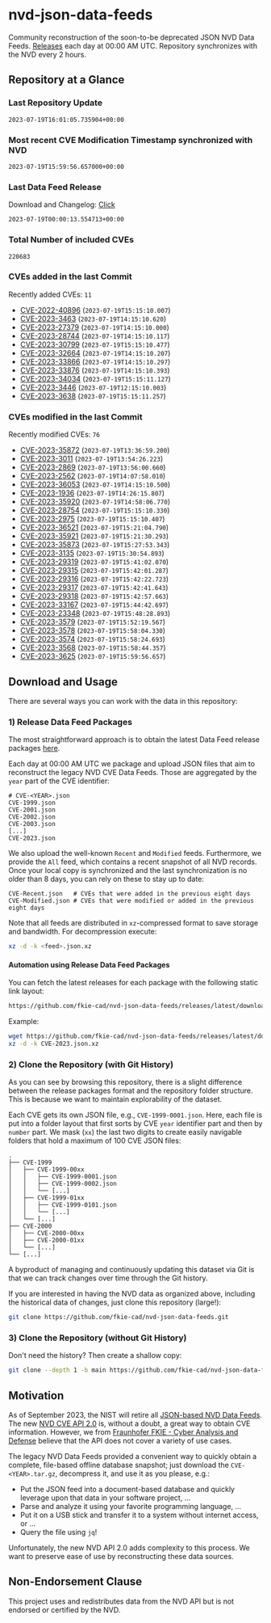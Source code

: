 # nvd-json-data-feeds

Community reconstruction of the soon-to-be deprecated JSON NVD Data Feeds. 
[Releases](https://github.com/fkie-cad/nvd-json-data-feeds/releases/latest) each day at 00:00 AM UTC.
Repository synchronizes with the NVD every 2 hours.

## Repository at a Glance

### Last Repository Update

```plain
2023-07-19T16:01:05.735904+00:00
```

### Most recent CVE Modification Timestamp synchronized with NVD

```plain
2023-07-19T15:59:56.657000+00:00
```

### Last Data Feed Release

Download and Changelog: [Click](https://github.com/fkie-cad/nvd-json-data-feeds/releases/latest)

```plain
2023-07-19T00:00:13.554713+00:00
```

### Total Number of included CVEs

```plain
220683
```

### CVEs added in the last Commit

Recently added CVEs: `11`

* [CVE-2022-40896](CVE-2022/CVE-2022-408xx/CVE-2022-40896.json) (`2023-07-19T15:15:10.007`)
* [CVE-2023-3463](CVE-2023/CVE-2023-34xx/CVE-2023-3463.json) (`2023-07-19T14:15:10.620`)
* [CVE-2023-27379](CVE-2023/CVE-2023-273xx/CVE-2023-27379.json) (`2023-07-19T14:15:10.000`)
* [CVE-2023-28744](CVE-2023/CVE-2023-287xx/CVE-2023-28744.json) (`2023-07-19T14:15:10.117`)
* [CVE-2023-30799](CVE-2023/CVE-2023-307xx/CVE-2023-30799.json) (`2023-07-19T15:15:10.477`)
* [CVE-2023-32664](CVE-2023/CVE-2023-326xx/CVE-2023-32664.json) (`2023-07-19T14:15:10.207`)
* [CVE-2023-33866](CVE-2023/CVE-2023-338xx/CVE-2023-33866.json) (`2023-07-19T14:15:10.297`)
* [CVE-2023-33876](CVE-2023/CVE-2023-338xx/CVE-2023-33876.json) (`2023-07-19T14:15:10.393`)
* [CVE-2023-34034](CVE-2023/CVE-2023-340xx/CVE-2023-34034.json) (`2023-07-19T15:15:11.127`)
* [CVE-2023-3446](CVE-2023/CVE-2023-34xx/CVE-2023-3446.json) (`2023-07-19T12:15:10.003`)
* [CVE-2023-3638](CVE-2023/CVE-2023-36xx/CVE-2023-3638.json) (`2023-07-19T15:15:11.257`)


### CVEs modified in the last Commit

Recently modified CVEs: `76`

* [CVE-2023-35872](CVE-2023/CVE-2023-358xx/CVE-2023-35872.json) (`2023-07-19T13:36:59.200`)
* [CVE-2023-3011](CVE-2023/CVE-2023-30xx/CVE-2023-3011.json) (`2023-07-19T13:54:26.223`)
* [CVE-2023-2869](CVE-2023/CVE-2023-28xx/CVE-2023-2869.json) (`2023-07-19T13:56:00.660`)
* [CVE-2023-2562](CVE-2023/CVE-2023-25xx/CVE-2023-2562.json) (`2023-07-19T14:07:58.010`)
* [CVE-2023-36053](CVE-2023/CVE-2023-360xx/CVE-2023-36053.json) (`2023-07-19T14:15:10.500`)
* [CVE-2023-1936](CVE-2023/CVE-2023-19xx/CVE-2023-1936.json) (`2023-07-19T14:26:15.807`)
* [CVE-2023-35920](CVE-2023/CVE-2023-359xx/CVE-2023-35920.json) (`2023-07-19T14:58:06.770`)
* [CVE-2023-28754](CVE-2023/CVE-2023-287xx/CVE-2023-28754.json) (`2023-07-19T15:15:10.330`)
* [CVE-2023-2975](CVE-2023/CVE-2023-29xx/CVE-2023-2975.json) (`2023-07-19T15:15:10.407`)
* [CVE-2023-36521](CVE-2023/CVE-2023-365xx/CVE-2023-36521.json) (`2023-07-19T15:21:04.790`)
* [CVE-2023-35921](CVE-2023/CVE-2023-359xx/CVE-2023-35921.json) (`2023-07-19T15:21:30.293`)
* [CVE-2023-35873](CVE-2023/CVE-2023-358xx/CVE-2023-35873.json) (`2023-07-19T15:27:53.343`)
* [CVE-2023-3135](CVE-2023/CVE-2023-31xx/CVE-2023-3135.json) (`2023-07-19T15:30:54.893`)
* [CVE-2023-29319](CVE-2023/CVE-2023-293xx/CVE-2023-29319.json) (`2023-07-19T15:41:02.070`)
* [CVE-2023-29315](CVE-2023/CVE-2023-293xx/CVE-2023-29315.json) (`2023-07-19T15:42:01.287`)
* [CVE-2023-29316](CVE-2023/CVE-2023-293xx/CVE-2023-29316.json) (`2023-07-19T15:42:22.723`)
* [CVE-2023-29317](CVE-2023/CVE-2023-293xx/CVE-2023-29317.json) (`2023-07-19T15:42:41.643`)
* [CVE-2023-29318](CVE-2023/CVE-2023-293xx/CVE-2023-29318.json) (`2023-07-19T15:42:57.663`)
* [CVE-2023-33167](CVE-2023/CVE-2023-331xx/CVE-2023-33167.json) (`2023-07-19T15:44:42.697`)
* [CVE-2023-23348](CVE-2023/CVE-2023-233xx/CVE-2023-23348.json) (`2023-07-19T15:48:28.893`)
* [CVE-2023-3579](CVE-2023/CVE-2023-35xx/CVE-2023-3579.json) (`2023-07-19T15:52:19.567`)
* [CVE-2023-3578](CVE-2023/CVE-2023-35xx/CVE-2023-3578.json) (`2023-07-19T15:58:04.330`)
* [CVE-2023-3574](CVE-2023/CVE-2023-35xx/CVE-2023-3574.json) (`2023-07-19T15:58:24.693`)
* [CVE-2023-3568](CVE-2023/CVE-2023-35xx/CVE-2023-3568.json) (`2023-07-19T15:58:44.357`)
* [CVE-2023-3625](CVE-2023/CVE-2023-36xx/CVE-2023-3625.json) (`2023-07-19T15:59:56.657`)


## Download and Usage

There are several ways you can work with the data in this repository:

### 1) Release Data Feed Packages

The most straightforward approach is to obtain the latest Data Feed release packages [here](https://github.com/fkie-cad/nvd-json-data-feeds/releases/latest).

Each day at 00:00 AM UTC we package and upload JSON files that aim to reconstruct the legacy NVD CVE Data Feeds.
Those are aggregated by the `year` part of the CVE identifier:

```
# CVE-<YEAR>.json
CVE-1999.json
CVE-2001.json
CVE-2002.json
CVE-2003.json
[...]
CVE-2023.json
```

We also upload the well-known `Recent` and `Modified` feeds.
Furthermore, we provide the `All` feed, which contains a recent snapshot of all NVD records.
Once your local copy is synchronized and the last synchronization is no older than 8 days, you can rely on these to stay up to date:

```plain
CVE-Recent.json   # CVEs that were added in the previous eight days
CVE-Modified.json # CVEs that were modified or added in the previous eight days
```

Note that all feeds are distributed in `xz`-compressed format to save storage and bandwidth.
For decompression execute:

```sh
xz -d -k <feed>.json.xz
```


#### Automation using Release Data Feed Packages

You can fetch the latest releases for each package with the following static link layout:

```sh
https://github.com/fkie-cad/nvd-json-data-feeds/releases/latest/download/CVE-<YEAR>.json.xz
```

Example:

```sh
wget https://github.com/fkie-cad/nvd-json-data-feeds/releases/latest/download/CVE-2023.json.xz
xz -d -k CVE-2023.json.xz
```

### 2) Clone the Repository (with Git History)

As you can see by browsing this repository, there is a slight difference between the release packages format and the repository folder structure.
This is because we want to maintain explorability of the dataset.

Each CVE gets its own JSON file, e.g., `CVE-1999-0001.json`.
Here, each file is put into a folder layout that first sorts by CVE `year` identifier part and then by `number` part.
We mask (`xx`) the last two digits to create easily navigable folders that hold a maximum of 100 CVE JSON files:

```plain
.
├── CVE-1999
│   ├── CVE-1999-00xx
│   │   ├── CVE-1999-0001.json
│   │   ├── CVE-1999-0002.json
│   │   └── [...]
│   ├── CVE-1999-01xx
│   │   ├── CVE-1999-0101.json
│   │   └── [...]
│   └── [...]
├── CVE-2000
│   ├── CVE-2000-00xx
│   ├── CVE-2000-01xx
│   └── [...]
└── [...]
```

A byproduct of managing and continuously updating this dataset via Git is that we can track changes over time through the Git history.

If you are interested in having the NVD data as organized above, including the historical data of changes, just clone this repository (large!):

```sh
git clone https://github.com/fkie-cad/nvd-json-data-feeds.git
```

### 3) Clone the Repository (without Git History)

Don't need the history? Then create a shallow copy:

```sh
git clone --depth 1 -b main https://github.com/fkie-cad/nvd-json-data-feeds.git
```

## Motivation

As of September 2023, the NIST will retire all [JSON-based NVD Data Feeds](https://nvd.nist.gov/vuln/data-feeds#divRetirementBanner-1).
The new [NVD CVE API 2.0](https://nvd.nist.gov/developers/vulnerabilities) is, without a doubt, a great way to obtain CVE information.
However, we from [Fraunhofer FKIE - Cyber Analysis and Defense](https://www.fkie.fraunhofer.de/en/departments/cad.html) believe that the API does not cover a variety of use cases.

The legacy NVD Data Feeds provided a convenient way to quickly obtain a complete, file-based offline database snapshot; just download the `CVE-<YEAR>.tar.gz`, decompress it, and use it as you please, e.g.:

* Put the JSON feed into a document-based database and quickly leverage upon that data in your software project, ...
* Parse and analyze it using your favorite programming language, ...
* Put it on a USB stick and transfer it to a system without internet access, or ...
* Query the file using `jq`!

Unfortunately, the new NVD API 2.0 adds complexity to this process.
We want to preserve ease of use by reconstructing these data sources.

## Non-Endorsement Clause

This project uses and redistributes data from the NVD API but is not endorsed or certified by the NVD.